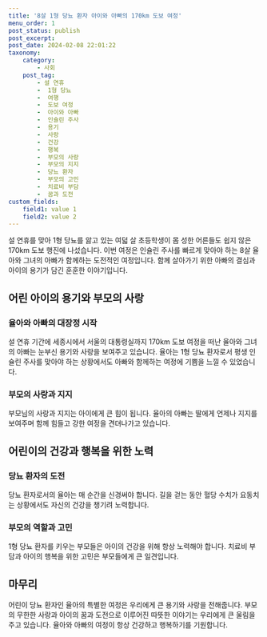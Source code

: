 ```yaml
---
title: '8살 1형 당뇨 환자 아이와 아빠의 170km 도보 여정'
menu_order: 1
post_status: publish
post_excerpt: 
post_date: 2024-02-08 22:01:22
taxonomy:
    category:
        - 사회
    post_tag:
        - 설 연휴
        -  1형 당뇨
        -  여행
        -  도보 여정
        -  아이와 아빠
        -  인슐린 주사
        -  용기
        -  사랑
        -  건강
        -  행복
        -  부모의 사랑
        -  부모의 지지
        -  당뇨 환자
        -  부모의 고민
        -  치료비 부담
        -  꿈과 도전
custom_fields:
    field1: value 1
    field2: value 2
---
```


설 연휴를 맞아 1형 당뇨를 앓고 있는 여덟 살 초등학생이 몸 성한 어른들도 쉽지 않은 170km 도보 행진에 나섰습니다. 이번 여정은 인슐린 주사를 빠르게 맞아야 하는 8살 율아와 그녀의 아빠가 함께하는 도전적인 여정입니다. 함께 살아가기 위한 아빠의 결심과 아이의 용기가 담긴 훈훈한 이야기입니다.
## 어린 아이의 용기와 부모의 사랑
### 율아와 아빠의 대장정 시작
설 연휴 기간에 세종시에서 서울의 대통령실까지 170km 도보 여정을 떠난 율아와 그녀의 아빠는 눈부신 용기와 사랑을 보여주고 있습니다. 율아는 1형 당뇨 환자로서 평생 인슐린 주사를 맞아야 하는 상황에서도 아빠와 함께하는 여정에 기쁨을 느낄 수 있었습니다.
### 부모의 사랑과 지지
부모님의 사랑과 지지는 아이에게 큰 힘이 됩니다. 율아의 아빠는 딸에게 언제나 지지를 보여주며 함께 힘들고 강한 여정을 견뎌나가고 있습니다.
## 어린이의 건강과 행복을 위한 노력
### 당뇨 환자의 도전
당뇨 환자로서의 율아는 매 순간을 신경써야 합니다. 길을 걷는 동안 혈당 수치가 요동치는 상황에서도 자신의 건강을 챙기려 노력합니다.
### 부모의 역할과 고민
1형 당뇨 환자를 키우는 부모들은 아이의 건강을 위해 항상 노력해야 합니다. 치료비 부담과 아이의 행복을 위한 고민은 부모들에게 큰 일견입니다.
## 마무리
어린이 당뇨 환자인 율아의 특별한 여정은 우리에게 큰 용기와 사랑을 전해줍니다. 부모의 무한한 사랑과 아이의 꿈과 도전으로 이루어진 따뜻한 이야기는 우리에게 큰 울림을 주고 있습니다. 율아와 아빠의 여정이 항상 건강하고 행복하기를 기원합니다.
